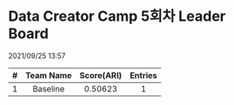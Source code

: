 # Data Creator Camp 5회차 Leader Board
2021/09/25 13:57

|#|Team Name|Score(ARI)|Entries|  
|:---:|:---:|:---:|:---:|  
|1|Baseline|0.50623|1|  
